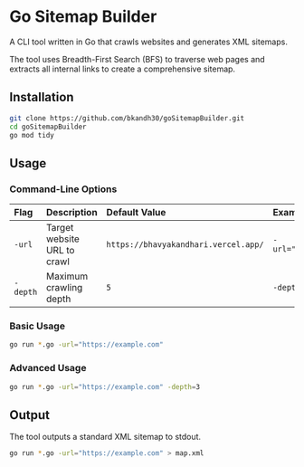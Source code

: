# Go Sitemap Builder

A CLI tool written in Go that crawls websites and generates XML sitemaps.

The tool uses Breadth-First Search (BFS) to traverse web pages and extracts all internal links to create a comprehensive sitemap.

## Installation

```bash
git clone https://github.com/bkandh30/goSitemapBuilder.git
cd goSitemapBuilder
go mod tidy
```

## Usage

### Command-Line Options

| Flag     | Description                 | Default Value                        | Example                      |
| :------- | :-------------------------- | :----------------------------------- | :--------------------------- |
| `-url`   | Target website URL to crawl | `https://bhavyakandhari.vercel.app/` | `-url="https://example.com"` |
| `-depth` | Maximum crawling depth      | `5`                                  | `-depth=5`                   |

### Basic Usage

```bash
go run *.go -url="https://example.com"
```

### Advanced Usage

```bash
go run *.go -url="https://example.com" -depth=3
```

## Output

The tool outputs a standard XML sitemap to stdout.

```bash
go run *.go -url="https://example.com" > map.xml
```
